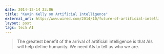 ```yaml
---
date: 2014-12-14 23:06
title: "Kevin Kelly on Artificial Intelligence"
external_url: http://www.wired.com/2014/10/future-of-artificial-intelligence/
layout: post
tags: tech AI
---
```


>The greatest benefit of the arrival of artificial intelligence is that AIs will help define humanity. We need AIs to tell us who we are.
